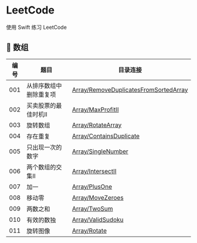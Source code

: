
# LeetCode

使用 Swift 练习 LeetCode 

## 🍋 数组

| 编号 | 题目 | 目录连接 | 
| --- | --- | ---|
| 001 | 从排序数组中删除重复项 | [Array/RemoveDuplicatesFromSortedArray](./Array/RemoveDuplicatesFromSortedArray)
| 002 | 买卖股票的最佳时机II | [Array/MaxProfitII](./Array/MaxProfitII) 
| 003 | 旋转数组  |   [Array/RotateArray](./Array/RotateArray) 
| 004 | 存在重复 | [Array/ContainsDuplicate](./Array/ContainsDuplicate)
| 005 | 只出现一次的数字 | [Array/SingleNumber](./Array/SingleNumber)
| 006 | 两个数组的交集II |[Array/IntersectII](./Array/IntersectII)
| 007 | 加一 | [Array/PlusOne](./Array/PlusOne)
| 008 | 移动零 | [Array/MoveZeroes](./Array/MoveZeroes)
| 009 | 两数之和 |  [Array/TwoSum](./Array/TwoSum)
| 010 | 有效的数独|  [Array/ValidSudoku](./Array/PlusOne)
| 011 | 旋转图像|  [Array/Rotate](./Array/Rotate) 

